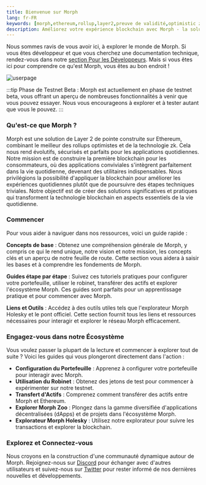 ```yaml
---
title: Bienvenue sur Morph
lang: fr-FR
keywords: [morph,ethereum,rollup,layer2,preuve de validité,optimistic zk-rollup]
description: Améliorez votre expérience blockchain avec Morph - la solution optimistic zk-rollup sécurisée, décentralisée et performante. Essayez-le maintenant !
---
```


Nous sommes ravis de vous avoir ici, à explorer le monde de Morph. Si vous êtes développeur et que vous cherchez une documentation technique, rendez-vous dans notre [section Pour les Développeurs](../build-on-morph/0-developer-navigation-page.md). Mais si vous êtes ici pour comprendre ce qu'est Morph, vous êtes au bon endroit !

![userpage](../../assets/docs/about/userpage.png)

:::tip
Phase de Testnet Beta : Morph est actuellement en phase de testnet beta, vous offrant un aperçu de nombreuses fonctionnalités à venir que vous pouvez essayer. Nous vous encourageons à explorer et à tester autant que vous le pouvez.
:::

### Qu'est-ce que Morph ?

Morph est une solution de Layer 2 de pointe construite sur Ethereum, combinant le meilleur des rollups optimistes et de la technologie zk. Cela nous rend évolutifs, sécurisés et parfaits pour les applications quotidiennes. Notre mission est de construire la première blockchain pour les consommateurs, où des applications conviviales s'intègrent parfaitement dans la vie quotidienne, devenant des utilitaires indispensables. Nous privilégions la possibilité d'appliquer la blockchain pour améliorer les expériences quotidiennes plutôt que de poursuivre des étapes techniques triviales. Notre objectif est de créer des solutions significatives et pratiques qui transforment la technologie blockchain en aspects essentiels de la vie quotidienne.

### Commencer

Pour vous aider à naviguer dans nos ressources, voici un guide rapide :

**Concepts de base** : Obtenez une compréhension générale de Morph, y compris ce qui le rend unique, notre vision et notre mission, les concepts clés et un aperçu de notre feuille de route. Cette section vous aidera à saisir les bases et à comprendre les fondements de Morph.

**Guides étape par étape** : Suivez ces tutoriels pratiques pour configurer votre portefeuille, utiliser le robinet, transférer des actifs et explorer l'écosystème Morph. Ces guides sont parfaits pour un apprentissage pratique et pour commencer avec Morph.

**Liens et Outils** : Accédez à des outils utiles tels que l'explorateur Morph Holesky et le pont officiel. Cette section fournit tous les liens et ressources nécessaires pour interagir et explorer le réseau Morph efficacement.

### Engagez-vous dans notre Écosystème

Vous voulez passer la plupart de la lecture et commencer à explorer tout de suite ? Voici les guides qui vous plongeront directement dans l'action :

- **Configuration du Portefeuille** : Apprenez à configurer votre portefeuille pour interagir avec Morph.
- **Utilisation du Robinet** : Obtenez des jetons de test pour commencer à expérimenter sur notre testnet.
- **Transfert d'Actifs** : Comprenez comment transférer des actifs entre Morph et Ethereum.
- **Explorer Morph Zoo** : Plongez dans la gamme diversifiée d'applications décentralisées (dApps) et de projets dans l'écosystème Morph.
- **Explorateur Morph Holesky** : Utilisez notre explorateur pour suivre les transactions et explorer la blockchain.

### Explorez et Connectez-vous

Nous croyons en la construction d'une communauté dynamique autour de Morph. Rejoignez-nous sur [Discord](https://discord.com/invite/L2Morph) pour échanger avec d'autres utilisateurs et suivez-nous sur [Twitter](https://twitter.com/Morphl2) pour rester informé de nos dernières nouvelles et développements.
